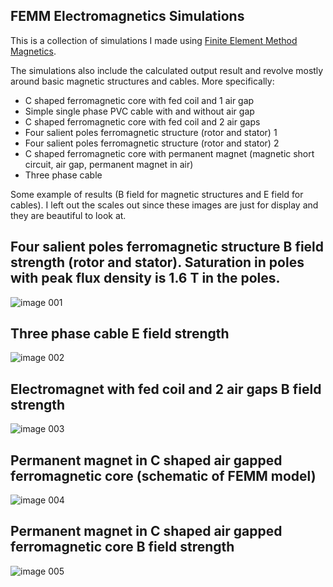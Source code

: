 ## FEMM Electromagnetics Simulations

This is a collection of simulations I made using [Finite Element Method Magnetics](http://www.femm.info/wiki/HomePage).

The simulations also include the calculated output result and revolve mostly around basic magnetic structures and cables. More specifically:

- C shaped ferromagnetic core with fed coil and 1 air gap
- Simple single phase PVC cable with and without air gap
- C shaped ferromagnetic core with fed coil and 2 air gaps
- Four salient poles ferromagnetic structure (rotor and stator) 1
- Four salient poles ferromagnetic structure (rotor and stator) 2
- C shaped ferromagnetic core with permanent magnet (magnetic short circuit, air gap, permanent magnet in air)
- Three phase cable

Some example of results (B field for magnetic structures and E field for cables). I left out the scales out since these images are just for display and they are beautiful to look at.

## Four salient poles ferromagnetic structure B field strength (rotor and stator). Saturation in poles with peak flux density is 1.6 T in the poles.

![image 001](https://user-images.githubusercontent.com/13961654/53670353-b8771780-3c7a-11e9-8f00-ee31803c9ac6.png)

## Three phase cable E field strength

![image 002](https://user-images.githubusercontent.com/13961654/53670354-b8771780-3c7a-11e9-85bc-2625ff272488.png)

## Electromagnet with fed coil and 2 air gaps B field strength

![image 003](https://user-images.githubusercontent.com/13961654/53670358-b90fae00-3c7a-11e9-9737-85cca9202485.png)

## Permanent magnet in C shaped air gapped ferromagnetic core (schematic of FEMM model)

![image 004](https://user-images.githubusercontent.com/13961654/53670360-b9a84480-3c7a-11e9-8fc9-b55175a9574a.png)

## Permanent magnet in C shaped air gapped ferromagnetic core B field strength

![image 005](https://user-images.githubusercontent.com/13961654/53670352-b7de8100-3c7a-11e9-974d-34a9eb6d2d02.png)
